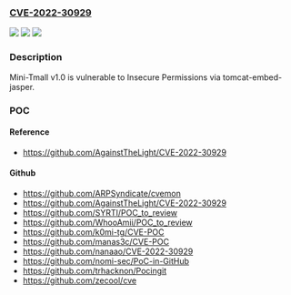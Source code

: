 ### [CVE-2022-30929](https://cve.mitre.org/cgi-bin/cvename.cgi?name=CVE-2022-30929)
![](https://img.shields.io/static/v1?label=Product&message=n%2Fa&color=blue)
![](https://img.shields.io/static/v1?label=Version&message=n%2Fa&color=blue)
![](https://img.shields.io/static/v1?label=Vulnerability&message=n%2Fa&color=brighgreen)

### Description

Mini-Tmall v1.0 is vulnerable to Insecure Permissions via tomcat-embed-jasper.

### POC

#### Reference
- https://github.com/AgainstTheLight/CVE-2022-30929

#### Github
- https://github.com/ARPSyndicate/cvemon
- https://github.com/AgainstTheLight/CVE-2022-30929
- https://github.com/SYRTI/POC_to_review
- https://github.com/WhooAmii/POC_to_review
- https://github.com/k0mi-tg/CVE-POC
- https://github.com/manas3c/CVE-POC
- https://github.com/nanaao/CVE-2022-30929
- https://github.com/nomi-sec/PoC-in-GitHub
- https://github.com/trhacknon/Pocingit
- https://github.com/zecool/cve

